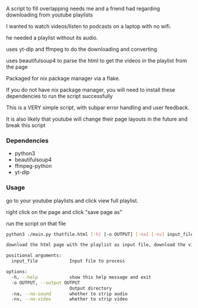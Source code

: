 A script to fill overlapping needs me and a friend had regarding downloading from youtube playlists

I wanted to watch videos/listen to podcasts on a laptop with no wifi.

he needed a playlist without its audio.

uses yt-dlp and ffmpeg to do the downloading and converting

uses beautifulsoup4 to parse the html to get the videos in the playlist from the page

Packaged for nix package manager via a flake.

If you do not have nix package manager, you will need to install these dependencies to run the script successfully

This is a VERY simple script, with subpar error handling and user feedback.

It is also likely that youtube will change their page layouts in the future and break this script

### Dependencies

- python3
- beautifulsoup4
- ffmpeg-python
- yt-dlp

### Usage

go to your youtube playlists and click view full playlist.

right click on the page and click "save page as"

run the script on that file

```bash
python3 ./main.py thatfile.html [-h] [-o OUTPUT] [-na] [-nv] input_file

download the html page with the playlist as input file, download the video and strip audio of all videos

positional arguments:
  input_file            Input file to process

options:
  -h, --help            show this help message and exit
  -o OUTPUT, --output OUTPUT
                        Output directory
  -na, --no-sound       whether to strip audio
  -nv, --no-video       whether to strip video
```
